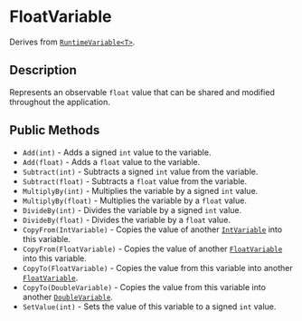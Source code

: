 # FloatVariable

Derives from [`RuntimeVariable<T>`](runtime-variable.md).

## Description

Represents an observable `float` value that can be shared and modified throughout the application.

## Public Methods

- `Add(int)` - Adds a signed `int` value to the variable.
- `Add(float)` - Adds a `float` value to the variable.
- `Subtract(int)` - Subtracts a signed `int` value from the variable.
- `Subtract(float)` - Subtracts a `float` value from the variable.
- `MultiplyBy(int)` - Multiplies the variable by a signed `int` value.
- `MultiplyBy(float)` - Multiplies the variable by a `float` value.
- `DivideBy(int)` - Divides the variable by a signed `int` value.
- `DivideBy(float)` - Divides the variable by a `float` value.
- `CopyFrom(IntVariable)` - Copies the value of another [`IntVariable`](int-variable.md) into this variable.
- `CopyFrom(FloatVariable)` - Copies the value of another [`FloatVariable`](float-variable.md) into this variable.
- `CopyTo(FloatVariable)` - Copies the value from this variable into another [`FloatVariable`](float-variable.md).
- `CopyTo(DoubleVariable)` - Copies the value from this variable into another [`DoubleVariable`](double-variable.md).
- `SetValue(int)` - Sets the value of this variable to a signed `int` value.
